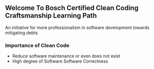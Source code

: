 


## Welcome To Bosch Certified Clean Coding Craftsmanship Learning Path

An initiative for more professionalism in software development towards mitigating debts

### Importance of Clean  Code

 - Reduce software maintenance or even does not exist
 - High degree of Software Software Correctness

<!--stackedit_data:
eyJoaXN0b3J5IjpbMTU0NTE5OTYwNywtMTEwMTY0OTk5MV19
-->
